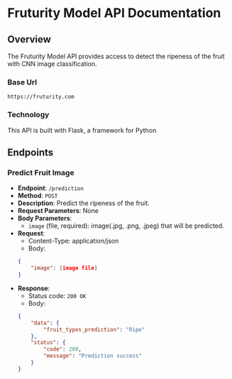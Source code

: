 # Fruturity Model API Documentation
## Overview

The Fruturity Model API provides access to detect the ripeness of the fruit with CNN image classification.

### Base Url
```link
https://fruturity.com
```

### Technology
This API is built with Flask, a framework for Python

## Endpoints
### Predict Fruit Image
- **Endpoint**: `/prediction`
- **Method**: `POST`
- **Description**: Predict the ripeness of the fruit.
- **Request Parameters**: None
- **Body Parameters**:
    - `image` (file, required): image(.jpg, .png, .jpeg) that will be predicted.
- **Request**:
    - Content-Type: application/json
    - Body:
    ```json
    {
        "image": [image file]
    }
    ```
- **Response**:
    - Status code: `200 OK`
    - Body:
    ```json
    {
        "data": {
            "fruit_types_prediction": "Ripe"
        },
        "status": {
            "code": 200,
            "message": "Prediction success"
        }
    }
    ```

